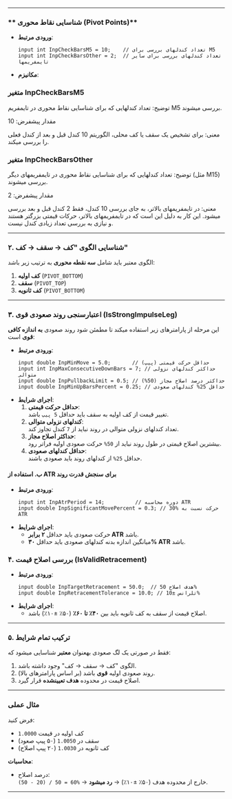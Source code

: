 
---

### ** شناسایی نقاط محوری (Pivot Points)**
- **ورودی مرتبط**:  
  ```mql5
  input int InpCheckBarsM5 = 10;    // تعداد کندلهای بررسی برای M5
  input int InpCheckBarsOther = 2;  // تعداد کندلهای بررسی برای سایر تایمفریمها
  ```
- **مکانیزم**:  

### متغیر InpCheckBarsM5

توضیح: تعداد کندلهایی که برای شناسایی نقاط محوری در تایمفریم M5 بررسی میشوند.

مقدار پیشفرض: 10

معنی: برای تشخیص یک سقف یا کف محلی، الگوریتم 10 کندل قبل و بعد از کندل فعلی را بررسی میکند.

### متغیر InpCheckBarsOther

توضیح: تعداد کندلهایی که برای شناسایی نقاط محوری در تایمفریمهای دیگر (مثل M15) بررسی میشوند.

مقدار پیشفرض: 2

معنی: در تایمفریمهای بالاتر، به جای بررسی 10 کندل، فقط 2 کندل قبل و بعد بررسی میشود. این کار به دلیل این است که در تایمفریمهای بالاتر، حرکات قیمتی بزرگتر هستند و نیازی به بررسی تعداد زیادی کندل نیست.

---

### **۲. شناسایی الگوی "کف → سقف → کف"**

  الگوی معتبر باید شامل **سه نقطه محوری** به ترتیب زیر باشد:
  1. **کف اولیه** (`PIVOT_BOTTOM`)
  2. **سقف** (`PIVOT_TOP`)
  3. **کف ثانویه** (`PIVOT_BOTTOM`)

---

### **۳. اعتبارسنجی روند صعودی قوی (IsStrongImpulseLeg)**
این مرحله از پارامترهای زیر استفاده میکند تا مطمئن شود روند صعودی **به اندازه کافی قوی** است:

- **ورودی مرتبط**:  
  ```mql5
  input double InpMinMove = 5.0;       // حداقل حرکت قیمتی (پیپ)
  input int InpMaxConsecutiveDownBars = 7; // حداکثر کندلهای نزولی متوالی
  input double InpPullbackLimit = 0.5; // حداکثر درصد اصلاح مجاز (50%)
  input double InpMinUpBarsPercent = 0.25; // حداقل 25% کندلهای صعودی
  ```
- **اجرای شرایط**:
  1. **حداقل حرکت قیمتی**:  
     تغییر قیمت از کف اولیه به سقف باید حداقل `5 پیپ` باشد.
  2. **کندلهای نزولی متوالی**:  
     تعداد کندلهای نزولی متوالی در روند نباید از `7` کندل تجاوز کند.
  3. **حداکثر اصلاح مجاز**:  
     بیشترین اصلاح قیمتی در طول روند نباید از `50%` حرکت صعودی اولیه فراتر رود.
  4. **حداقل کندلهای صعودی**:  
     حداقل `25%` از کندلهای روند باید صعودی باشند.

#### **ب. استفاده از ATR برای سنجش قدرت روند**
- **ورودی مرتبط**:  
  ```mql5
  input int InpAtrPeriod = 14;          // دوره محاسبه ATR
  input double InpSignificantMovePercent = 0.3; // 30% حرکت نسبت به ATR
  ```
- **اجرای شرایط**:
  - حرکت صعودی باید حداقل **۲ برابر ATR** باشد.
  - میانگین اندازه بدنه کندلهای صعودی باید حداقل **۳۰% ATR** باشد.


### **۴. بررسی اصلاح قیمت (IsValidRetracement)**
- **ورودی مرتبط**:  
  ```mql5
  input double InpTargetRetracement = 50.0;  // هدف اصلاح 50%
  input double InpRetracementTolerance = 10.0; // تلرانس ±10%
  ```
- **اجرای شرایط**:
  - اصلاح قیمت از سقف به کف ثانویه باید بین **۴۰٪ تا ۶۰٪** (۵۰٪ ±۱۰٪) باشد.

---

### **۵. ترکیب تمام شرایط**
فقط در صورتی یک لگ صعودی بهعنوان **معتبر** شناسایی میشود که:
1. الگوی "کف → سقف → کف" وجود داشته باشد.
2. روند صعودی اولیه **قوی** باشد (بر اساس پارامترهای بالا).
3. اصلاح قیمت در محدوده **هدف تعیینشده** قرار گیرد.

---

### **مثال عملی**
فرض کنید:
- کف اولیه در قیمت `1.0000`
- سقف در `1.0050` (۵۰ پیپ صعود)
- کف ثانویه در `1.0030` (۲۰ پیپ اصلاح)

**محاسبات**:
- درصد اصلاح:  
  `(50 - 20) / 50 = 60%` → خارج از محدوده هدف (۵۰٪ ±۱۰٪) → **رد میشود**.

---
